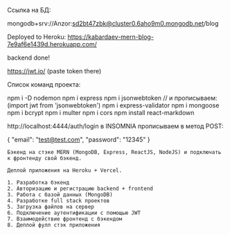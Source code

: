 Ссылка на БД:

mongodb+srv://Anzor:sd2bt47zbk@cluster0.6aho9m0.mongodb.net/blog

Deployed to Heroku:
https://kabardaev-mern-blog-7e9af6e1439d.herokuapp.com/

backend done!


https://jwt.io/ (paste token there)

Список команд проекта:

npm i -D nodemon
npm i express
npm i jsonwebtoken // и прописываем: (import jwt from 'jsonwebtoken')
npm i express-validator
npm i mongoose
npm i bcrypt
npm i multer
npm i cors
npm install react-markdown

http://localhost:4444/auth/login
в INSOMNIA прописываем в метод POST:

{
	"email": "test@test.com",
	"password": "12345"
}



```
Бэкенд на стэке MERN (MongoDB, Express, ReactJS, NodeJS) и подключать к фронтенду свой бэкенд. 

Деплой приложения на Heroku + Vercel.

1. Разработка бэкенд
2. Авторизацию и регистрацию backend + frontend
3. Работа с базой данных (MongoDB)
4. Разработке full stack проектов
5. Загрузка файлов на сервер
6. Подключение аутентификации с помощью JWT
7. Взаимодействие фронтенд с бэкендом
8. Деплой фулл стэк приложения
```